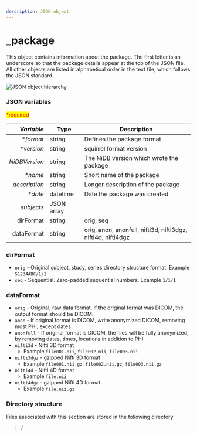 ```yaml
---
description: JSON object
---
```


# \_package

This object contains information about the package. The first letter is an underscore so that the package details appear at the top of the JSON file. All other objects are listed in alphabetical order in the text file, which follows the JSON standard.

![JSON object hierarchy](https://mermaid.ink/img/pako:eNptks1qwzAQhF\_FKBcFHMjBvajQU3sppYX6aihba52okWyhHxoT8u5duZZT0vigHXs-aczYJ9YOEplgOwd2X7y8N31BlxuGwJ\_rt9dJrTebBwkBeFrW9xeEnn9YaA-wQ57FlW-VRa169HxRVwQeLTplsA-e\_9GZSplE-fj5hS0hWWQ\_3ycmRKkoaZ43CIPgoyMkixuMdHHn-bQu7u-BKYJeLyVM478NPejRK8-zWJBpQ-oDHBgqYxrZXaqZi64ttjyLS8qoscg1F53SWqy6Du-229IHNxxQrKqqmvXmW8mwF5U9spIZdAaUpM98Smc1LOzRYMMESYkdRB0a1vRnQqOlXHySKgyOiQ60x5JBDEM99i0TwUXM0KMC-mvMTJ1\_ACuHx3k)

### JSON variables

<mark style="color:red;">\*required</mark>

| _**Variable**_ | **Type**   | **Description**                                              |
| -------------: | ---------- | ------------------------------------------------------------ |
|     _\*format_ | string     | Defines the package format                                   |
|    _\*version_ | string     | squirrel format version                                      |
|  _NiDBVersion_ | string     | The NiDB version which wrote the package                     |
|       _\*name_ | string     | Short name of the package                                    |
|  _description_ | string     | Longer description of the package                            |
|       _\*date_ | datetime   | Date the package was created                                 |
|     _subjects_ | JSON array |                                                              |
|      dirFormat | string     | orig, seq                                                    |
|     dataFormat | string     | orig, anon, anonfull, nifti3d, nifti3dgz, nifti4d, nifti4dgz |

### dirFormat

* `orig` - Original subject, study, series directory structure format. Example `S1234ABC/1/1`
* `seq` - Sequential. Zero-padded sequential numbers. Example `1/1/1`

### dataFormat

* `orig` - Original, raw data format. If the original format was DICOM, the output format should be DICOM.
* `anon` - If original format is DICOM, write anonymized DICOM, removing most PHI, except dates
* `anonfull` - If original format is DICOM, the files will be fully anonymized, by removing dates, times, locations in addition to PHI
* `nifti3d` - Nifti 3D format
  * Example `file001.nii`, `file002.nii`, `file003.nii`
* `nifti3dgz` - gzipped Nifti 3D format
  * Example `file001.nii.gz`, `file002.nii.gz`, `file003.nii.gz`
* `nifti4d` - Nifti 4D format
  * Example `file.nii`
* `nifti4dgz` - gzipped Nifti 4D format
  * Example `file.nii.gz`

### Directory structure

Files associated with this section are stored in the following directory

> `/`
